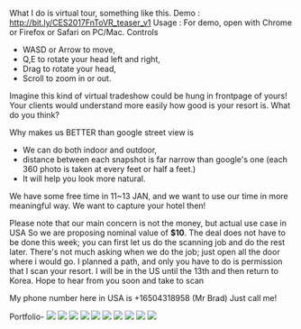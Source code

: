 What I do is virtual tour, something like this.
Demo : <a href="http://bit.ly/CES2017FnToVR_teaser_v1">http://bit.ly/CES2017FnToVR_teaser_v1</a>
Usage : For demo, open with Chrome or Firefox or Safari on PC/Mac.
Controls
- WASD or Arrow to move,
- Q,E to rotate your head left and right,
- Drag to rotate your head,
- Scroll to zoom in or out.

Imagine this kind of virtual tradeshow could be hung in frontpage of yours!
Your clients would understand more easily how good is your resort is. What do you think?

Why makes us BETTER than google street view is
 - We can do both indoor and outdoor,
 - distance between each snapshot is far narrow than google's one
   (each 360 photo is taken at every feet or half a feet.)
 - It will help you look more natural.

We have some free time in 11~13 JAN,
and we want to use our time in more meaningful way.
We want to capture your hotel then!

Please note that our main concern is not the money, but actual use case in USA
So we are proposing nominal value of <b>$10</b>.
The deal does not have to be done this week;
you can first let us do the scanning job and do the rest later.
There's not much asking when we do the job;
just open all the door where i would go. I planned a path,
and only you have to do is permission that I scan your resort.
I will be in the US until the 13th and then return to Korea.
Hope to hear from you soon and take to scan

My phone number here in USA is +16504318958 (Mr Brad)
Just call me!

Portfolio-
<img src="https://raw.githubusercontent.com/gqphd/illio_wikiwiki/master/WebResources/PSA_image(factory)/slide%20(1).PNG"/>
<img src="https://raw.githubusercontent.com/gqphd/illio_wikiwiki/master/WebResources/PSA_image(factory)/slide%20(2).PNG"/>
<img src="https://raw.githubusercontent.com/gqphd/illio_wikiwiki/master/WebResources/PSA_image(factory)/slide%20(3).PNG"/>
<img src="https://raw.githubusercontent.com/gqphd/illio_wikiwiki/master/WebResources/PSA_image(factory)/slide%20(4).PNG"/>
<img src="https://raw.githubusercontent.com/gqphd/illio_wikiwiki/master/WebResources/PSA_image(factory)/slide%20(5).PNG"/>
<img src="https://raw.githubusercontent.com/gqphd/illio_wikiwiki/master/WebResources/PSA_image(factory)/slide%20(6).PNG"/>
<img src="https://raw.githubusercontent.com/gqphd/illio_wikiwiki/master/WebResources/PSA_image(factory)/slide%20(7).PNG"/>
<img src="https://raw.githubusercontent.com/gqphd/illio_wikiwiki/master/WebResources/PSA_image(factory)/slide%20(8).PNG"/>
<img src="https://raw.githubusercontent.com/gqphd/illio_wikiwiki/master/WebResources/PSA_image(factory)/slide%20(9).PNG"/>
<img src="https://raw.githubusercontent.com/gqphd/illio_wikiwiki/master/WebResources/PSA_image(factory)/slide%20(10).PNG"/>
